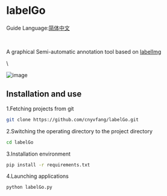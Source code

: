 <h1>labelGo</h1>
<p>Guide Language:<a href="https://github.com/cnyvfang/labelGo/blob/master/readme_zh_cn.md">简体中文</a></p>
<br>

<p>A graphical Semi-automatic annotation tool based on <a href="https://github.com/tzutalin/labelImg">labelImg</a></p>\

![image](https://github.com/cnyvfang/labelGo/blob/master/demo/demo1.gif) 

## Installation and use
<p>1.Fetching projects from git</p>

```bash
git clone https://github.com/cnyvfang/labelGo.git
```

<p>2.Switching the operating directory to the project directory</p>

```bash
cd labelGo
```

<p>3.Installation environment</p>

```bash
pip install -r requirements.txt
```

<p>4.Launching applications</p>

```bash
python labelGo.py
```
